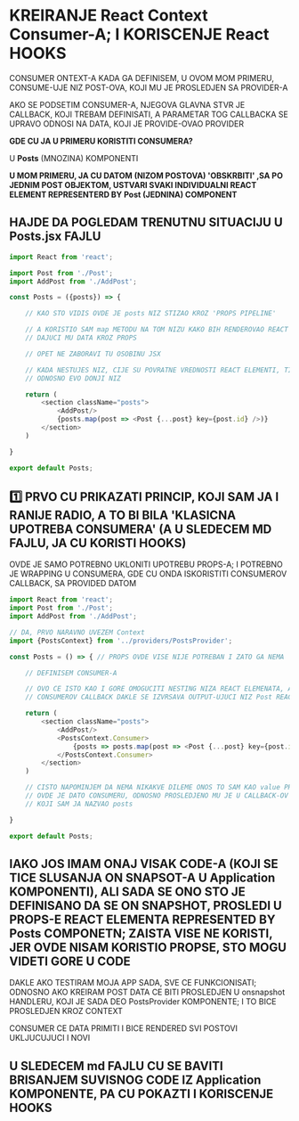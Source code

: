 # KREIRANJE React Context Consumer-A; I KORISCENJE React HOOKS

CONSUMER ONTEXT-A KADA GA DEFINISEM, U OVOM MOM PRIMERU, CONSUME-UJE NIZ POST-OVA, KOJI MU JE PROSLEDJEN SA PROVIDER-A

AKO SE PODSETIM CONSUMER-A, NJEGOVA GLAVNA STVR JE CALLBACK, KOJI TREBAM DEFINISATI, A PARAMETAR TOG CALLBACKA SE UPRAVO ODNOSI NA DATA, KOJI JE PROVIDE-OVAO PROVIDER

**GDE CU JA U PRIMERU KORISTITI CONSUMERA?**

U **Posts** (MNOZINA) KOMPONENTI

**U MOM PRIMERU, JA CU DATOM (NIZOM POSTOVA) 'OBSKRBITI' ,SA PO JEDNIM POST OBJEKTOM, USTVARI SVAKI INDIVIDUALNI REACT ELEMENT REPRESENTERD BY Post (JEDNINA) COMPONENT**

## HAJDE DA POGLEDAM TRENUTNU SITUACIJU U Posts.jsx FAJLU

```javascript
import React from 'react';

import Post from './Post';
import AddPost from './AddPost';

const Posts = ({posts}) => {

    // KAO STO VIDIS OVDE JE posts NIZ STIZAO KROZ 'PROPS PIPELINE'

    // A KORISTIO SAM map METODU NA TOM NIZU KAKO BIH RENDEROVAO REACT ELEMENT REPRESENTED BY Post
    // DAJUCI MU DATA KROZ PROPS

    // OPET NE ZABORAVI TU OSOBINU JSX

    // KADA NESTUJES NIZ, CIJE SU POVRATNE VREDNOSTI REACT ELEMENTI, TI SI DEFINISAO NJIHOV NESTING
    // ODNOSNO EVO DONJI NIZ 

    return (
        <section className="posts">
            <AddPost/>
            {posts.map(post => <Post {...post} key={post.id} />)}
        </section>
    )

}

export default Posts;
```

## :one: PRVO CU PRIKAZATI PRINCIP, KOJI SAM JA I RANIJE RADIO, A TO BI BILA 'KLASICNA UPOTREBA CONSUMERA' (A U SLEDECEM MD FAJLU, JA CU KORISTI HOOKS)

OVDE JE SAMO POTREBNO UKLONITI UPOTREBU PROPS-A; I POTREBNO JE WRAPPING U CONSUMERA, GDE CU ONDA ISKORISTITI CONSUMEROV CALLBACK, SA PROVIDED DATOM

```javascript
import React from 'react';
import Post from './Post';
import AddPost from './AddPost';

// DA, PRVO NARAVNO UVEZEM Context
import {PostsContext} from '../providers/PostsProvider';

const Posts = () => { // PROPS OVDE VISE NIJE POTREBAN I ZATO GA NEMA

    // DEFINISEM CONSUMER-A

    // OVO CE ISTO KAO I GORE OMOGUCITI NESTING NIZA REACT ELEMENATA, AA SVAKI JE REPRESENTED BY Post COMPONENT
    // CONSUMEROV CALLBACK DAKLE SE IZVRSAVA OUTPUT-UJUCI NIZ Post REACT ELEMENATA

    return (
        <section className="posts">
            <AddPost/>
            <PostsContext.Consumer>
                {posts => posts.map(post => <Post {...post} key={post.id}/>)}
            </PostsContext.Consumer>
        </section>
    )

    // CISTO NAPOMINJEM DA NEMA NIKAKVE DILEME ONOS TO SAM KAO value PROSLEDIO PROVIDERU
    // OVDE JE DATO CONSUMERU, ODNOSNO PROSLEDJENO MU JE U CALLBACK-OV PARAMETAR
    // KOJI SAM JA NAZVAO posts

}

export default Posts;
```

## IAKO JOS IMAM ONAJ VISAK CODE-A (KOJI SE TICE SLUSANJA ON SNAPSOT-A U Application KOMPONENTI), ALI SADA SE ONO STO JE DEFINISANO DA SE ON SNAPSHOT, PROSLEDI U PROPS-E REACT ELEMENTA REPRESENTED BY Posts COMPONETN; ZAISTA VISE NE KORISTI, JER OVDE NISAM KORISTIO PROPSE, STO MOGU VIDETI GORE U CODE

DAKLE AKO TESTIRAM MOJA APP SADA, SVE CE FUNKCIONISATI; ODNOSNO AKO KREIRAM POST DATA CE BITI PROSLEDJEN U onsnapshot HANDLERU, KOJI JE SADA DEO PostsProvider KOMPONENTE; I TO BICE PROSLEDJEN KROZ CONTEXT

CONSUMER CE DATA PRIMITI I BICE RENDERED SVI POSTOVI UKLJUCUJUCI I NOVI

## U SLEDECEM md FAJLU CU SE BAVITI BRISANJEM SUVISNOG CODE IZ Application KOMPONENTE, PA CU POKAZTI I KORISCENJE HOOKS